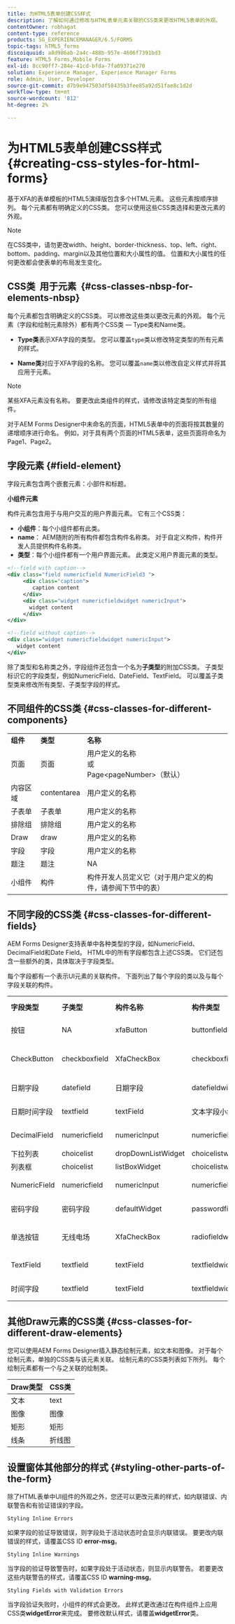 ```yaml
---
title: 为HTML5表单创建CSS样式
description: 了解如何通过修改与HTML表单元素关联的CSS类来更改HTML5表单的外观。
contentOwner: robhagat
content-type: reference
products: SG_EXPERIENCEMANAGER/6.5/FORMS
topic-tags: hTML5_forms
discoiquuid: a8d986ab-2a4c-488b-957e-4606f7391bd3
feature: HTML5 Forms,Mobile Forms
exl-id: 8cc90ff7-284e-41cd-bfda-7fa09371e270
solution: Experience Manager, Experience Manager Forms
role: Admin, User, Developer
source-git-commit: d7b9e947503df58435b3fee85a92d51fae8c1d2d
workflow-type: tm+mt
source-wordcount: '812'
ht-degree: 2%

---
```


# 为HTML5表单创建CSS样式 {#creating-css-styles-for-html-forms}

基于XFA的表单模板的HTML5演绎版包含多个HTML元素。 这些元素按顺序排列。 每个元素都有明确定义的CSS类。 您可以使用这些CSS类选择和更改元素的外观。

>[!NOTE]
>
>在CSS类中，请勿更改width、height、border-thickness、top、left、right、bottom、padding、margin以及其他位置和大小属性的值。 位置和大小属性的任何更改都会使表单的布局发生变化。

## CSS类  用于元素  {#css-classes-nbsp-for-elements-nbsp}

每个元素都包含明确定义的CSS类。 可以修改这些类以更改元素的外观。 每个元素（字段和绘制元素除外）都有两个CSS类 — Type类和Name类。

* **Type类**&#x200B;表示XFA字段的类型。 您可以覆盖`type`类以修改特定类型的所有元素的样式。

* **Name类**&#x200B;对应于XFA字段的名称。 您可以覆盖`name`类以修改自定义样式并将其应用于元素。

>[!NOTE]
>
>某些XFA元素没有名称。 要更改此类组件的样式，请修改该特定类型的所有组件。

对于AEM Forms Designer中未命名的页面，HTML5表单中的页面将按其数量的递增顺序进行命名。 例如，对于具有两个页面的HTML5表单，这些页面将命名为Page1、Page2。

## 字段元素 {#field-element}

字段元素包含两个嵌套元素：小部件和标题。

**小组件元素**

构件元素包含用于与用户交互的用户界面元素。 它有三个CSS类：

* **小组件**：每个小组件都有此类。
* **name**： AEM随附的所有构件都包含构件名称类。 对于自定义构件，构件开发人员提供构件名称类。
* **类型**：每个小组件都有一个用户界面元素。 此类定义用户界面元素的类型。

```xml
<!--field with caption-->
<div class="field numericfield NumericField3 ">
     <div class="caption">
        caption content
     </div>
     <div class="widget numericfieldwidget numericInput">
       widget content
     </div>
</div>

<!--field without caption-->
<div class="widget numericfieldwidget numericInput">
   widget content
</div>
```

除了类型和名称类之外，字段组件还包含一个名为&#x200B;**子类型**&#x200B;的附加CSS类。 子类型标识它的字段类型，例如NumericField、DateField、TextField。 可以覆盖子类型类来修改所有类型、子类型字段的样式。

## 不同组件的CSS类 {#css-classes-for-different-components}

<table>
 <tbody>
  <tr>
   <td><strong>组件</strong></td>
   <td><strong>类型</strong></td>
   <td><strong>名称</strong></td>
  </tr>
  <tr>
   <td>页面</td>
   <td>页面</td>
   <td>用户定义的名称<br />或<br /> Page&lt;pageNumber&gt;（默认）</td>
  </tr>
  <tr>
   <td>内容区域</td>
   <td>contentarea</td>
   <td>用户定义的名称</td>
  </tr>
  <tr>
   <td>子表单</td>
   <td>子表单</td>
   <td>用户定义的名称</td>
  </tr>
  <tr>
   <td>排除组</td>
   <td>排除组</td>
   <td>用户定义的名称</td>
  </tr>
  <tr>
   <td>Draw</td>
   <td>draw</td>
   <td>用户定义的名称</td>
  </tr>
  <tr>
   <td>字段</td>
   <td>字段</td>
   <td>用户定义的名称</td>
  </tr>
  <tr>
   <td>题注</td>
   <td>题注</td>
   <td>NA</td>
  </tr>
  <tr>
   <td>小组件</td>
   <td>构件</td>
   <td>构件开发人员定义它（对于用户定义的构件，请参阅下节中的表）</td>
  </tr>
 </tbody>
</table>

## 不同字段的CSS类 {#css-classes-for-different-fields}

AEM Forms Designer支持表单中各种类型的字段，如NumericField、DecimalField和Date Field。 HTML中的所有字段都包含上述CSS类。 它们还包含一些额外的类，具体取决于字段类型。

每个字段都有一个表示UI元素的关联构件。 下面列出了每个字段的类以及与每个字段关联的构件。

<table>
 <tbody>
  <tr>
   <td><strong>字段类型</strong></td>
   <td><strong>子类型</strong></td>
   <td><strong>构件名称</strong></td>
   <td><strong>构件类型</strong></td>
   <td><strong>HTMLUI标记</strong></td>
  </tr>
  <tr>
   <td>按钮<br type="_moz" /> </td>
   <td>NA</td>
   <td>xfaButton<br type="_moz" /> </td>
   <td>buttonfieldwidget<br type="_moz" /> </td>
   <td>输入类型=按钮<br type="_moz" /> </td>
  </tr>
  <tr>
   <td>CheckButton<br type="_moz" /> </td>
   <td>checkboxfield<br /> </td>
   <td>XfaCheckBox<br type="_moz" /> </td>
   <td>checkboxfieldwidget<br type="_moz" /> </td>
   <td>输入类型=复选框<br type="_moz" /> </td>
  </tr>
  <tr>
   <td>日期字段<br type="_moz" /> </td>
   <td>datefield<br type="_moz" /> </td>
   <td>日期字段<br type="_moz" /> </td>
   <td>datefieldwidget<br type="_moz" /> </td>
   <td>输入类型=文本<br type="_moz" /> </td>
  </tr>
  <tr>
   <td>日期时间字段<br type="_moz" /> </td>
   <td>textfield<br type="_moz" /> </td>
   <td>textField<br type="_moz" /> </td>
   <td>文本字段小组件</td>
   <td>输入类型=文本<br type="_moz" /> </td>
  </tr>
  <tr>
   <td>DecimalField<br type="_moz" /> </td>
   <td>numericfield<br type="_moz" /> </td>
   <td>numericInput<br type="_moz" /> </td>
   <td>numericfieldwidget<br type="_moz" /> </td>
   <td>输入类型=文本<br type="_moz" /> </td>
  </tr>
  <tr>
   <td>下拉列表<br type="_moz" /> </td>
   <td>choicelist<br type="_moz" /> </td>
   <td>dropDownListWidget<br type="_moz" /> </td>
   <td>choicelistwidget<br type="_moz" /> </td>
   <td>选择</td>
  </tr>
  <tr>
   <td>列表框<br type="_moz" /> </td>
   <td>choicelist<br type="_moz" /> </td>
   <td>listBoxWidget<br type="_moz" /> </td>
   <td>choicelistwidget<br type="_moz" /> </td>
   <td>ol</td>
  </tr>
  <tr>
   <td>NumericField<br type="_moz" /> </td>
   <td>numericfield<br type="_moz" /> </td>
   <td>numericInput<br type="_moz" /> </td>
   <td>numericfieldwidget<br type="_moz" /> </td>
   <td>输入类型=文本<br type="_moz" /> </td>
  </tr>
  <tr>
   <td>密码字段<br type="_moz" /> </td>
   <td>密码字段<br type="_moz" /> </td>
   <td>defaultWidget<br type="_moz" /> </td>
   <td>passwordfieldwidget<br type="_moz" /> </td>
   <td>输入类型=密码<br type="_moz" /> </td>
  </tr>
  <tr>
   <td>单选按钮<br type="_moz" /> </td>
   <td>无线电场<br type="_moz" /> </td>
   <td>XfaCheckBox<br type="_moz" /> </td>
   <td>radiofieldwidget<br type="_moz" /> </td>
   <td>输入类型=radio<br type="_moz" /> </td>
  </tr>
  <tr>
   <td>TextField<br type="_moz" /> </td>
   <td>textfield<br type="_moz" /> </td>
   <td>textField<br type="_moz" /> </td>
   <td>textfieldwidget<br type="_moz" /> </td>
   <td>输入类型=文本<br type="_moz" /> </td>
  </tr>
  <tr>
   <td>时间字段<br type="_moz" /> </td>
   <td>textfield<br type="_moz" /> </td>
   <td>textField<br type="_moz" /> </td>
   <td>textfieldwidget<br type="_moz" /> </td>
   <td>输入类型=文本<br type="_moz" /> </td>
  </tr>
 </tbody>
</table>

## 其他Draw元素的CSS类 {#css-classes-for-different-draw-elements}

您可以使用AEM Forms Designer插入静态绘制元素，如文本和图像。 对于每个绘制元素，单独的CSS类与该元素关联。 绘制元素的CSS类列表如下所列。 每个绘制元素都有一个与之关联的绘制类。

| **Draw类型** | **CSS类** |
|---|---|
| 文本 | text |
| 图像 | 图像 |
| 矩形 | 矩形 |
| 线条 | 折线图 |

## 设置窗体其他部分的样式 {#styling-other-parts-of-the-form}

除了HTML表单中UI组件的外观之外，您还可以更改元素的样式，如内联错误、内联警告和有验证错误的字段。

`Styling Inline Errors`

如果字段的验证导致错误，则字段处于活动状态时会显示内联错误。 要更改内联错误的样式，请覆盖CSS ID **error-msg**。

`Styling Inline Warnings`

当字段的验证导致警告时，如果字段处于活动状态，则显示内联警告。 若要更改这些内联警告的样式，请覆盖CSS ID **warning-msg**。

`Styling Fields with Validation Errors`

当字段验证失败时，小组件的样式会更改。 此样式更改通过在构件组件上应用CSS类&#x200B;**widgetError**&#x200B;来完成。 要修改默认样式，请覆盖&#x200B;**widgetError**&#x200B;类。
